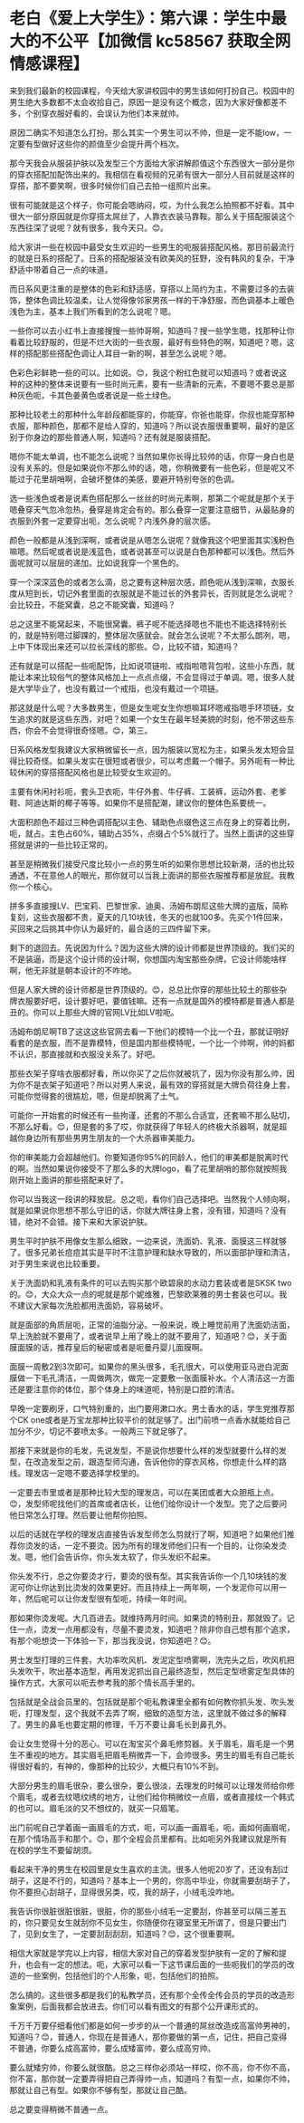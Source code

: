 # 老白《爱上大学生》：第六课：学生中最大的不公平【加微信 kc58567 获取全网情感课程】

来到我们最新的校园课程，今天给大家讲校园中的男生该如何打扮自己。校园中的男生绝大多数都不太会收拾自己，原因一是没有这个概念，因为大家好像都差不多，个别穿衣服好看的，会误认为他们本来就帅。

原因二确实不知道怎么打扮。那么其实一个男生可以不帅，但是一定不能low，一定要有型做好这些你的颜值至少会提升两个档次。

那今天我会从服装护肤以及发型三个方面给大家讲解颜值这个东西很大一部分是你的穿衣搭配加配饰出来的。我相信在看视频的兄弟有很大一部分人目前就是这样的穿搭，那不要笑啊，很多时候你们自己去拍一组照片出来。

很有可能就是这个样子，你可能会嗯纳闷，哎，为什么我怎么拍照都不好看。其中很大一部分原因就是你穿搭太屌丝了，人靠衣衣装马靠鞍。那么关于搭配服装这个东西往深了说呢？就有很多，我今天只。😊。

给大家讲一些在校园中最受女生欢迎的一些男生的呃服装搭配风格。那目前最流行的就是日系的搭配了。日系的搭配服装没有欧美风的狂野，没有韩风的复杂，干净舒适中带着自己一点的味道。

而日系风更注重的是整体的色彩和舒适感，穿搭以上简约为主，不需要过多的去装饰，整体色调比较温柔，让人觉得像邻家男孩一样的干净舒服，而色调基本上暖色浅色为主，基本上我们所看到的怎么说呢？嗯。

一些你可以去小红书上直接搜搜一些帅哥啊，知道吗？搜一些学生嗯，找那种让你看着比较舒服的，但是不烂大街的一些衣服，最好有些特色的啊，知道吧？嗯，这样的搭配那些搭配色调让人耳目一新的啊，甚至怎么说呢？嗯。

色彩色彩鲜艳一些的可以。比如说。😊，我这个粉红色就可以知道吗？或者说这种的这种的整体来说要有一些时尚元素，要有一些清新的元素，不要嗯不要总是那种灰色呃，卡其色姜黄色或者说是一些土绿色。

那种比较老土的那种什么年龄段都能穿的，你能穿，你爸也能穿，你叔也能穿那种衣服，那种颜色，那都不是给人穿的，知道吗？所以说衣服很重要啊，最好的是区别于你身边的那些普通人啊，知道吗？还有就是服装搭配。

嗯你不能太单调，也不能怎么说呢？当然如果你长得比较帅的话，你穿一身白也是没有关系的。但是如果说你不那么帅的话，嗯，你稍微要有一些色彩，但是呢又不能过于花里胡哨啊，会破坏整体的美感，要避开特别夸张的色调。

选一些浅色或者是说素色搭配那么一丝丝的时尚元素啊，那第二个呢就是那个关于嗯叠穿天气忽冷忽热，叠穿是肯定会有的。那么叠穿一定要注意细节，从最贴身的衣服到外套一定要穿出呃，怎么说呢？内浅外身的层次感。

颜色一般都是从浅到深啊，或者说是从嗯怎么说呢？就像我这个吧里面其实浅粉色嘛嗯。然后呢或者说是浅蓝色，或者说甚至可以说是白色那种都可以浅色。然后外面呢就可以层层的递加。比如说我穿一个黑色的。

穿一个深深蓝色的或者怎么滴，总之要有这种层次感，颜色呃从浅到深嘛，衣服长度从短到长，切记外套里面的衣服就是不能过长的外套异长，否则就是怎么说呢？会比较丑，不能窝囊，总之不能窝囊，知道吗？

总之这里不能窝起来，不能很窝囊。裤子呢不能选择嗯也不能也不能选择特别长的，就是特别嗯过脚踝的，整体层次感就会。就会怎么说呢？不太那么朗冽，嗯，上中下体现出来还可以拉长深线的那些。😊，比较不错，知道吗？

还有就是可以搭配一些呃配饰，比如说项链啦、戒指啦嗯背包啦，这些小东西，就能让本来比较俗气的整体风格加上一点点点缀，不会显得过于单调。嗯，很多人就是大学毕业了，也没有戴过一个戒指，也没有戴过一个项链。

那这就是什么呢？大多数男生，但是女生呢女生你想嘛耳环嗯戒指嗯手环项链，女生追求的就是这些东西，对吧？如果一个女生在最年轻美貌的时刻，他不带这些东西，你会不会觉得很奇怪嗯。😊，第三。

日系风格发型我建议大家稍微留长一点，因为服装以宽松为主，如果头发太短会显得比较奇怪。如果头发实在很短或者很少，可以考虑戴一个帽子。另外呃有一种比较休闲的穿搭搭配风格也是比较受女生欢迎的。

主要有休闲衬衫呃，套头卫衣呃，牛仔外套、牛仔裤、工装裤，运动外套、老爹鞋、阿迪达斯的椰子等等。如果你不是搭配潮，建议你的整体色系要统一。

大面积颜色不超过三种色调搭配以主色、辅助色点缀色这三点在身上的穿着比例，呃，就占。主色占60%，辅助占35%，点缀占个5%就行了。当然上面讲的这些穿搭就是讲的一些比较正常的。

甚至是稍微我们接受尺度比较小一点的男生听的如果你思想比较新潮，活的也比较通透，不在意他人的眼光，那你就可以当我上面讲的那些衣服推荐都是放屁。我教你一个核心。

拼多多直接搜LV、巴宝莉、巴黎世家、迪奥、汤姆布朗尼这些大牌的盗版，简称复刻，这些衣服都不贵，夏天的几10块钱，冬天的也就100多。先买个1件回来，买回来之后挑其中你认为最好的，最合适的三四件留下来。

剩下的退回去。先说因为什么？因为这些大牌的设计师都是世界顶级的。我们买的不是装逼，而是这个设计师的设计啊，你想国内淘宝那些杂牌，它设计师能啥样啊，他无非就是朝本设计的不咋地。

但是人家大牌的设计师都是世界顶级的。😊，总总比你穿的那些比较土的那些杂牌衣服要好吧，设计要好吧，要值钱嘛。还有一点就是国外的模特都是普通人都是丑的。你可以上那些大牌的官网LV比如LV啦呃。

汤姆布朗尼啊TB了这这这些官网去看一下他们的模特一个比一个丑，那就证明好看套的是衣服，而不是靠模特，但是国内那些模特呢，一个比一个帅啊，帅的妈都不认识，那直接就和衣服没关系了。好吧。

那些衣架子穿啥衣服都好看，所以你买了之后你就被坑了，因为你没有那么帅，因为你不是衣架子知道吧？所以对男人来说，最有效的穿搭就是大牌负荷往身上套，可能你觉得套的很尴尬，嗯，但是却脱离了土气。

可能你一开始套的时候还有一些拘谨，还套的不那么合适宜，还套嘛不那么贴切，不那么好看。😊，但是套的多了哎，你就获得了年轻人的终极大杀器啊，就是超越你身边所有那些男男生朋友的一个大杀器审美能力。

你的审美能力会超越他们。你要知道你95%的同龄人，他们的审美都是脱离时代的啊。当然如果说你接受不了那么多的大牌logo，看了花里胡哨的那你就按照我刚开始上面讲的那些搭配来好了。

你可以当我这一段讲的释放屁。总之呃，看你们自己选择吧。当然我个人倾向啊，就是如果说你思想不那么守旧的话，你就大牌往身上套，没有错，知道吗？没有错，绝对不会错。接下来和大家说护肤。

男生平时护肤不用像女生那么细致，一边来说，洗面奶、乳液、面膜这三样就够了。很多兄弟长痘痘其实是平时不注意护理和缺水导致的，所以面部护理和清洁，对于男生来说也比较重要。

关于洗面奶和乳液有条件的可以去购买那个欧碧泉的水动力套装或者是SKSK two的。😊，大众大众一点的呢就是那个妮维雅，巴黎欧莱雅的男士套装也可以。我不建议大家每次洗脸都用洗面奶，容易破坏。

就是面部的角质层呃，正常的油脂分泌。一般来说，晚上睡觉前用了洗面奶洁面，早上洗脸就不要用了，或者说早上用了晚上的就不要用了，知道吧？😊，关于面膜面膜的话，推荐皇后的秘密或者是呃曼丹婴儿面膜啊。

面膜一周敷2到3次即可。如果你的黑头很多，毛孔很大，可以使用亚马逊白泥面膜做一下毛孔清洁，一周做两次，做完一定要敷一张面膜补水。个人清洁这一方面还是要注意你的体位，那个体身上的味道呃，特别是口腔的清洁。

早晚一定要刷牙，口气特别重的，出门要用漱口水。男士香水的话，学生党推荐那个CK one或者是万宝龙那种比较平价的就足够了。出门前喷一点香水就能给自己加分不少，切记不要喷太多。一般两三下就足够了。

那接下来就是你的毛发，先说发型，不是说你想要什么样的发型就要什么样的发型，在改造发型之前，跟造型师沟通，告诉他你的穿衣风格，你想走什么样的路线。理发店一定嗯不要选择学校里的。

一定要去市里或者是那种比较大型的理发店，可以在美团或者大众胆瓶上点。😊，发型师呢找他们的首席或者店长，让他们给你设计一个发型。完了之后要问他日常怎么打理。然后要让他帮你拍照。

以后的话就在学校的理发店直接告诉发型师怎么剪就行了啊，知道吧？如果他们推荐你烫发的话，一定不要烫。因为所有的理发师他们只有一个目的，让你染发烫发。嗯，他们会告诉你，你头发太软了，你头发织不起来。

你头发不行，总之你要烫才行，要烫的很有型。其实我告诉你一个几10块钱的发泥可你让你达到比烫发的效果更好。而且持续上一两年啊，一个发泥你可以用一年，然后呢可以让你发型很有型呃，持续一年时间。

那如果你烫发呢。大几百进去。就维持两月时间。如果烫的特别丑，那就毁了。记住一点，烫发一点用都没有，尽量不要烫发，知道吧？除非你自己想有那个追求，有那个呃想烫一下体验一下，那当我没说，你知道吧？😊。

男士发型打理的三件套，大功率吹风机、发泥定型喷雾啊，洗完头之后，吹风机把头发吹干，吹出基本造型，再用发泥抓出自己最终造型，然后定型喷雾定型具体的操作方式，大家可以呃去参考我的那个情长高手里的。

包括就是全战会员里的。包括就是那个呃私教课里全都有如何教你抓头发、吹头发呃，打理发型，这个我就不去弄了啊，细致的造型方法，这里就不做过多的解释了。男生的鼻毛也要定期的修理，千万不要让鼻毛长到鼻孔外。

会让女生觉得十分的恶心。可以在淘宝买个鼻毛修剪器。关于眉毛，眉毛是一个男生不重视的地方。其实眉毛把眉毛稍微弄一下，会帅很多。男生的眉毛有自己能长得很好看的，有神的，像那种的比较少，大概只有10%不到。

大部分男生的眉毛很杂，要么很杂，要么很淡，去理发的时候可以让理发师给你修个眉毛，或者去纹嗯纹绣的地方，让他们给你稍微纹一点眉，或者直接纹一个韩式的也可以。眉毛淡的又不想纹的，就买一只眉笔。

出门前呢自己学着画一画眉毛的方式，呃，可以画一画眉毛，呃，画如何画眉呢，在那个情场高手和那个。😊，那个全程会员里都有。比如呃另外我建议就是所有在校的学生不要留胡须。

看起来干净的男生在校园里是女生喜欢的主流。很多人他呃20岁了，还没有刮过胡子，这是不行的，知道吗？基本上一个男的，你高中毕业，你就需要刮胡子了，你不要担心刮胡子，显得很另类，哎，我的胡子，小绒毛没咋地。

我告诉你很脏很脏很脏，很脏，你的那些小绒毛一定要刮，你甚至可以隔三差五的，你只要见女生就刮你不见女生，你随便你在寝室里无所谓了，但是只要出门了，见到女生了，一定要刮刮刮刮，知道吗？😊，这个很重要啊。

相信大家就是学完以上内容，相信大家对自己的穿着发型护肤有一定的了解和提升，也会有一定的想法。呃，大家可以看一下这节课后面的一些呃我们的学员的改造的一些案例，包括他们的个人形象，呃，包括他们的拍照。

怎么搞的。这些很多都是我们的私教学员，还有那个全传全传会员的学员的改造形象案例，后面我都会放进去。你们可以看有图文的有那个公开课形式的。

千万千万要仔细看他们都是如何一步步的从一个普通的屌丝改造成高富帅男神的，知道吗？😊，普通人，你现在是普通人，那你要做的第一点，记住，把自己变得不普通，你要么成高富帅，要么成矮富帅，要么成高穷帅。

要么就矮穷帅，你要么就很酷。总之三样你必须站一样哎，你不高，你不你不高，你不富，那你就一定要弄得把自己弄得帅一点，知道吗？有型一点，如果你不帅，那就让自己有型。如果你不够有型，那就让自己酷。

总之要变得稍微不普通一点。